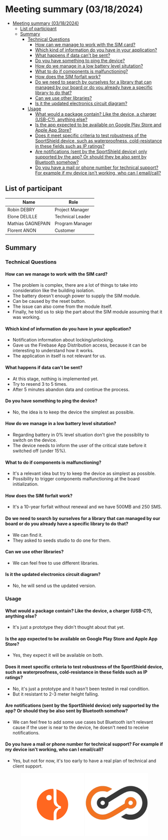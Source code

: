 # Meeting summary (03/18/2024)

- [Meeting summary (03/18/2024)](#meeting-summary-03182024)
  - [List of participant](#list-of-participant)
  - [Summary](#summary)
    - [Technical Questions](#technical-questions)
      - [How can we manage to work with the SIM card?](#how-can-we-manage-to-work-with-the-sim-card)
      - [Which kind of information do you have in your application?](#which-kind-of-information-do-you-have-in-your-application)
      - [What happens if data can't be sent?](#what-happens-if-data-cant-be-sent)
      - [Do you have something to ping the device?](#do-you-have-something-to-ping-the-device)
      - [How do we manage in a low battery level situtation?](#how-do-we-manage-in-a-low-battery-level-situtation)
      - [What to do if components is malfunctioning?](#what-to-do-if-components-is-malfunctioning)
      - [How does the SIM forfait work?](#how-does-the-sim-forfait-work)
      - [Do we need to search by ourselves for a library that can managed by our board or do you already have a specific library to do that?](#do-we-need-to-search-by-ourselves-for-a-library-that-can-managed-by-our-board-or-do-you-already-have-a-specific-library-to-do-that)
      - [Can we use other libraries?](#can-we-use-other-libraries)
      - [Is it the updated electronics circuit diagram?](#is-it-the-updated-electronics-circuit-diagram)
    - [Usage](#usage)
      - [What would a package contain? Like the device, a charger (USB-C?), anything else?](#what-would-a-package-contain-like-the-device-a-charger-usb-c-anything-else)
      - [Is the app expected to be available on Google Play Store and Apple App Store?](#is-the-app-expected-to-be-available-on-google-play-store-and-apple-app-store)
      - [Does it meet specific criteria to test robustness of the SportShield device, such as waterproofness, cold-resistance in these fields such as IP ratings?](#does-it-meet-specific-criteria-to-test-robustness-of-the-sportshield-device-such-as-waterproofness-cold-resistance-in-these-fields-such-as-ip-ratings)
      - [Are notifications (sent by the SportShield device) only supported by the app? Or should they be also sent by Bluetooth somehow?](#are-notifications-sent-by-the-sportshield-device-only-supported-by-the-app-or-should-they-be-also-sent-by-bluetooth-somehow)
      - [Do you have a mail or phone number for technical support? For example if my device isn't working, who can I email/call?](#do-you-have-a-mail-or-phone-number-for-technical-support-for-example-if-my-device-isnt-working-who-can-i-emailcall)

## List of participant

| Name              | Role             |
| ----------------- | ---------------- |
| Robin DEBRY       | Project Manager  |
| Elone DELILLE     | Technical Leader |
| Mathias GAGNEPAIN | Program Manager  |
| Florent ANON      | Customer         |

## Summary

### Technical Questions

#### How can we manage to work with the SIM card?

- The problem is complex, there are a lot of things to take into consideration like the building isolation.
- The battery doesn't enough power to supply the SIM module.
- Can be caused by the reset button.
- The issue can also come from the module itself.
- Finally, he told us to skip the part about the SIM module assuming that it was working.

#### Which kind of information do you have in your application?

- Notification information about locking/unlocking.
- Gave us the Firebase App Distribution access, because it can be interesting to understand how it works.
- The application in itself is not relevant for us.

#### What happens if data can't be sent?

- At this stage, nothing is implemented yet.
- Try to resend 3 to 5 times.
- After 5 minutes abandon data and continue the process.

#### Do you have something to ping the device?

- No, the idea is to keep the device the simplest as possible.

#### How do we manage in a low battery level situtation?

- Regarding battery in 0% level situation don't give the possiblity to switch on the device.
- The device needs to inform the user of the critical state before it switched off (under 15%).

#### What to do if components is malfunctioning?

- It's a relevant idea but try to keep the device as simplest as possible.
- Possibility to trigger components malfunctioning at the board initialization.

#### How does the SIM forfait work?

- It's a 10-year forfait without renewal and we have 500MB and 250 SMS.

#### Do we need to search by ourselves for a library that can managed by our board or do you already have a specific library to do that?

- We can find it.
- They asked to seeds studio to do one for them.

#### Can we use other libraries?

- We can feel free to use different libraries.

#### Is it the updated electronics circuit diagram?

- No, he will send us the updated version.

### Usage

#### What would a package contain? Like the device, a charger (USB-C?), anything else?

- It's just a prototype they didn't thought about that yet.

#### Is the app expected to be available on Google Play Store and Apple App Store?

- Yes, they expect it will be available on both.

#### Does it meet specific criteria to test robustness of the SportShield device, such as waterproofness, cold-resistance in these fields such as IP ratings?

- No, it's just a prototype and it hasn't been tested in real condition.
- But it resistant to 2-3 meter height falling.

#### Are notifications (sent by the SportShield device) only supported by the app? Or should they be also sent by Bluetooth somehow?

- We can feel free to add some use cases but Bluetooth isn't relevant cause if the user is near to the device, he doesn't need to receive notifications.

#### Do you have a mail or phone number for technical support? For example if my device isn't working, who can I email/call?

- Yes, but not for now, it's too early to have a real plan of technical and client support.

<div align="center">
  <a href="https://algosup.com"><img alt="ALGOSUP Logo" src="../Functional/Img/ALGOSUP-logo.png" style="max-height:200px"></a>
  <a href="https://www.corisinnovation.com/"><img alt="Coris Innovation Logo" src="../Functional/Img/Coris-innovation-logo.png" style="max-height:200px"></a>
</div>